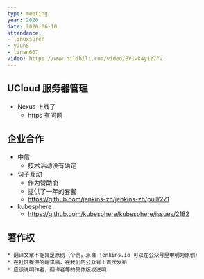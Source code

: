 ```yaml
---
type: meeting
year: 2020
date: 2020-06-10
attendance:
- linuxsuren
- yJunS
- linan607
video: https://www.bilibili.com/video/BV1wk4y1z7Yv
---
```


## UCloud 服务器管理
* Nexus 上线了
    * https 有问题

## 企业合作
* 中信
    * 技术活动没有确定
* 句子互动
    * 作为赞助商
    * 提供了一年的套餐
    * https://github.com/jenkins-zh/jenkins-zh/pull/271
* kubesphere
    * https://github.com/kubesphere/kubesphere/issues/2182

## 著作权
    * 翻译文章不能算是原创（个例，来自 jenkins.io 可以在公众号里申明为原创）
    * 在社区提供的翻译稿，在我们的公众号上首次发布
    * 应该说明作者、翻译者等的具体版权说明
